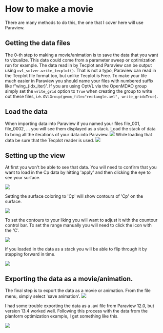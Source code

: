 # How to make a movie
There are many methods to do this, the one that I cover here will use Paraview. 

## Getting the data files
The 0-th step to making a movie/animation is to save the data that you want to vizualize. 
This data could come from a parameter sweep or optimization run for example. 
The data read in by Tecplot and Paraview can be output using `ovl_solver.write_tecplot()`. 
That is not a typo, Paraview can read in the Tecplot file format too, but unlike Tecplot is Free. 
To make your life much easier in Paraview you should name your files with numbered suffix like f'wing_{idx_iter}'. 
If you are using OptVL via the OpenMDAO group simply set the `write_grid` option to `True` when creating the group to write out these files, i.e. `OVLGroup(geom_file="rectangle.avl", write_grid=True)`.

## Load the data 
When importing data into Paraview if you named your files file_001, file_0002, ... you will see them displayed as a stack. 
Load the stack of data to bring all the iterations of your data into Paraview. 
![](figures/load_stack.png)
While loading that data be sure that the Tecplot reader is used. 
![](figures/tecplot_reader.png)

## Setting up the view
At first you won't be able to see that data. You will need to confirm that you want to load in the Cp data by hitting 'apply' and then clicking the eye to see your surface. 

![](figures/apply_view.png)

Setting the surface coloring to 'Cp' will show contours of 'Cp' on the surface. 

![](figures/surface_contour_selection.png)

To set the contours to your liking you will want to adjust it with the countour control bar. 
To set the range manually you will need to click the icon with the 'C'.

![](figures/contour_options.png)

If you loaded in the data as a stack you will be able to flip through it by stepping forward in time. 

![](figures/time_menu.png)


## Exporting the data as a movie/animation.
The final step is to export the data as a movie or animation. 
From the file menu, simply select 'save animation'.
![](figures/export_movie.png) 

I had some trouble exporting the data as a .avi file from Paraview 12.0, but version 13.4 worked well. 
Following this process with the data from the planform optimization example, I get something like this. 

![](figures/paraview_animation.gif)

